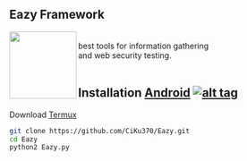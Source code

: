 <h2>Eazy Framework</h2>
<img align="left" width="120" height="120" src="https://i.imgur.com/63TSBiM.png">
<p><br>best tools for information gathering <br> and web security testing.<br><br></p> 


## Installation [Android](https://wikipedia.org/wiki/Android) [![alt tag](https://cdn1.iconfinder.com/data/icons/logotypes/32/android-32.png)](https://fr.wikipedia.org/wiki/Android)
 
Download [Termux](https://play.google.com/store/apps/details?id=com.termux)
 
```bash
git clone https://github.com/CiKu370/Eazy.git
cd Eazy
python2 Eazy.py
```
